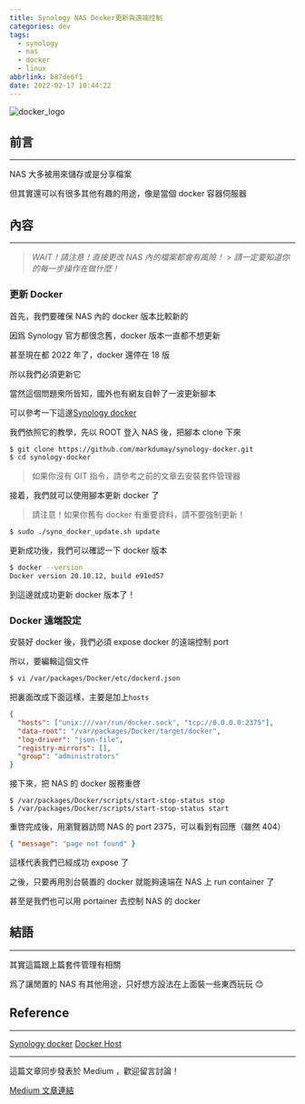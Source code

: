 ```yaml
---
title: Synology NAS Docker更新與遠端控制
categories: dev
tags:
  - synology
  - nas
  - docker
  - linux
abbrlink: b87de6f1
date: 2022-02-17 10:44:22
---
```


![docker_logo](https://d1.awsstatic.com/acs/characters/Logos/Docker-Logo_Horizontel_279x131.b8a5c41e56b77706656d61080f6a0217a3ba356d.png)

## 前言

---

NAS 大多被用來儲存或是分享檔案

但其實還可以有很多其他有趣的用途，像是當個 docker 容器伺服器

<!--more-->

## 內容

---

> _WAIT！請注意！直接更改 NAS 內的檔案都會有風險！_ > _請一定要知道你的每一步操作在做什麼！_

### 更新 Docker

首先，我們要確保 NAS 內的 docker 版本比較新的

因爲 Synology 官方都很念舊，docker 版本一直都不想更新

甚至現在都 2022 年了，docker 還停在 18 版

所以我們必須更新它

當然這個問題衆所皆知，國外也有網友自幹了一波更新腳本

可以參考一下這邊[Synology docker](https://github.com/markdumay/synology-docker)

我們依照它的教學，先以 ROOT 登入 NAS 後，把腳本 clone 下來

```bash
$ git clone https://github.com/markdumay/synology-docker.git
$ cd synology-docker
```

> 如果你沒有 GIT 指令，請參考之前的文章去安裝套件管理器

接着，我們就可以使用腳本更新 docker 了

> 請注意！如果你舊有 docker 有重要資料，請不要強制更新！

```bash
$ sudo ./syno_docker_update.sh update
```

更新成功後，我們可以確認一下 docker 版本

```bash
$ docker --version
Docker version 20.10.12, build e91ed57
```

到這邊就成功更新 docker 版本了！

### Docker 遠端設定

安裝好 docker 後，我們必須 expose docker 的遠端控制 port

所以，要編輯這個文件

```bash
$ vi /var/packages/Docker/etc/dockerd.json
```

把裏面改成下面這樣，主要是加上`hosts`

```json
{
  "hosts": ["unix:///var/run/docker.sock", "tcp://0.0.0.0:2375"],
  "data-root": "/var/packages/Docker/target/docker",
  "log-driver": "json-file",
  "registry-mirrors": [],
  "group": "administrators"
}
```

接下來，把 NAS 的 docker 服務重啓

```
$ /var/packages/Docker/scripts/start-stop-status stop
$ /var/packages/Docker/scripts/start-stop-status start
```

重啓完成後，用瀏覽器訪問 NAS 的 port 2375，可以看到有回應（雖然 404）

```json
{ "message": "page not found" }
```

這樣代表我們已經成功 expose 了

之後，只要再用別台裝置的 docker 就能夠遠端在 NAS 上 run container 了

甚至是我們也可以用 portainer 去控制 NAS 的 docker

## 結語

---

其實這篇跟上篇套件管理有相關

爲了讓閒置的 NAS 有其他用途，只好想方設法在上面裝一些東西玩玩 😊

## Reference

---

[Synology docker](https://github.com/markdumay/synology-docker)
[Docker Host](https://blog.asper.one/2018/01/docker-docker-host-synology-ubuntu.html)

---

這篇文章同步發表於 Medium ，歡迎留言討論！

[Medium 文章連結](https://medium.com/@natlee_/synology-nas-docker%E6%9B%B4%E6%96%B0%E8%88%87%E9%81%A0%E7%AB%AF%E6%8E%A7%E5%88%B6-2b43810ac8fe)
